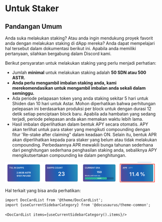 # Untuk Staker

## Pandangan Umum

Anda suka melakukan staking? Atau anda ingin mendukung proyek favorit anda dengan melakukan staking di dApp mereka? Anda dapat mempelajari hal tersebut dalam dokumentasi berikut ini. Apabila anda memiliki pertanyaan, silahkan bergabung dalam Discord kami.

Berikut persyaratan untuk melakukan staking yang perlu menjadi perhatian:

- Jumlah **minimal** untuk melakukan staking adalah **50 SDN atau 500 ASTR.**
- **Anda perlu mengambil imbalan staking anda, kami merekomendasikan untuk mengambil imbalan anda sekali dalam seminggu.**
- Ada periode pelapasan token yang anda staking sekitar 5 hari untuk Shiden dan 10 hari untuk Astar. Mohon diperhatikan bahwa perhitungan pelepasan ini berdasarkan produksi per block untuk dengan durasi 12 detik setiap penciptaan block baru. Apabila ada hambatan yang sedang terjadi, periode pelepasan anda akan memakan waktu lebih lama.
- Hasil imbalan diperlihatkan dalam bentuk APY secara otomatis. APY akan terlihat untuk para staker yang mengikuti compounding dengan fitur 'Re-stake after claiming" dalam keadaan ON. Selain itu, bentuk APR akan diperlihatkan kepada para staker yang belum atau tidak melakukan compounding. Perbedaannya APR mewakili bunga tahunan sederhana dari penghitungan sederhana penghasilan staking anda, sebaliknya APY mengikutsertakan compounding ke dalam penghitungan.

![12](img/12.png)

Hal terkait yang bisa anda perhatikan:

```mdx-code-block
import DocCardList from '@theme/DocCardList';
import {useCurrentSidebarCategory} from '@docusaurus/theme-common';

<DocCardList items={useCurrentSidebarCategory().items}/>
```
